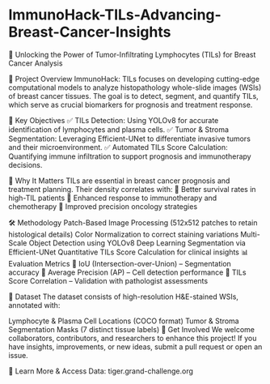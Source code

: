 # ImmunoHack-TILs-Advancing-Breast-Cancer-Insights
🚀 Unlocking the Power of Tumor-Infiltrating Lymphocytes (TILs) for Breast Cancer Analysis

🔬 Project Overview
ImmunoHack: TILs focuses on developing cutting-edge computational models to analyze histopathology whole-slide images (WSIs) of breast cancer tissues. The goal is to detect, segment, and quantify TILs, which serve as crucial biomarkers for prognosis and treatment response.

🎯 Key Objectives
✅ TILs Detection: Using YOLOv8 for accurate identification of lymphocytes and plasma cells.
✅ Tumor & Stroma Segmentation: Leveraging Efficient-UNet to differentiate invasive tumors and their microenvironment.
✅ Automated TILs Score Calculation: Quantifying immune infiltration to support prognosis and immunotherapy decisions.

🏥 Why It Matters
TILs are essential in breast cancer prognosis and treatment planning. Their density correlates with:
🔹 Better survival rates in high-TIL patients
🔹 Enhanced response to immunotherapy and chemotherapy
🔹 Improved precision oncology strategies

🛠 Methodology
Patch-Based Image Processing (512x512 patches to retain histological details)
Color Normalization to correct staining variations
Multi-Scale Object Detection using YOLOv8
Deep Learning Segmentation via Efficient-UNet
Quantitative TILs Score Calculation for clinical insights
📊 Evaluation Metrics
📌 IoU (Intersection-over-Union) – Segmentation accuracy
📌 Average Precision (AP) – Cell detection performance
📌 TILs Score Correlation – Validation with pathologist assessments

📂 Dataset
The dataset consists of high-resolution H&E-stained WSIs, annotated with:

Lymphocyte & Plasma Cell Locations (COCO format)
Tumor & Stroma Segmentation Masks (7 distinct tissue labels)
🚀 Get Involved
We welcome collaborators, contributors, and researchers to enhance this project! If you have insights, improvements, or new ideas, submit a pull request or open an issue.

🔗 Learn More & Access Data: tiger.grand-challenge.org
